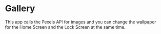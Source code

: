 # Gallery

This app calls the Pexels API for images and you can change the wallpaper for the Home Screen and the Lock Screen at the same time.
